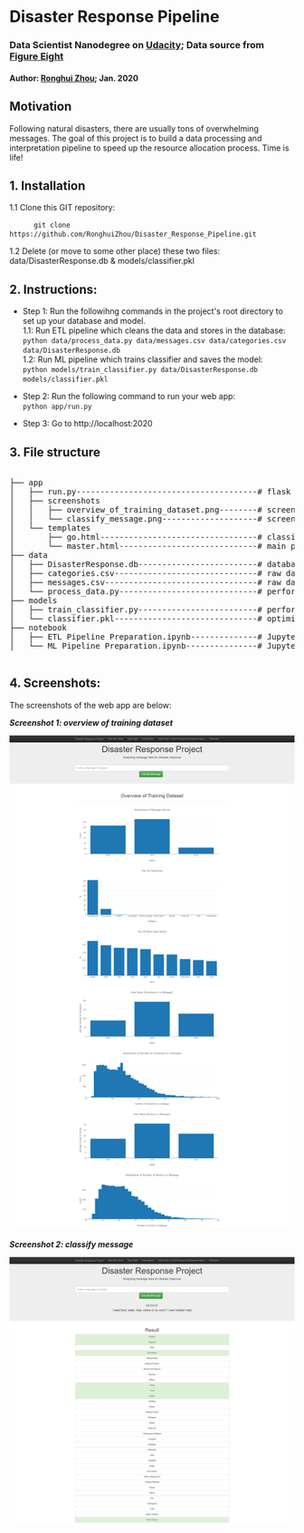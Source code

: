 # Disaster Response Pipeline
### Data Scientist Nanodegree on [Udacity](https://www.udacity.com/); Data source from [Figure Eight](https://www.figure-eight.com/)


#### Author: [Ronghui Zhou](https://www.linkedin.com/in/ronghuizhou/); Jan. 2020     

## **Motivation**
Following natural disasters, there are usually tons of overwhelming messages. The goal of this project is to build a data processing and interpretation pipeline to speed up the resource allocation process. Time is life!

## **1. Installation**
   1.1 Clone this GIT repository:

          git clone https://github.com/RonghuiZhou/Disaster_Response_Pipeline.git

   1.2 Delete (or move to some other place) these two files: data/DisasterResponse.db & models/classifier.pkl
      

## **2. Instructions:**

- Step 1: Run the followihng commands in the project's root directory to set up your database and model.      
          1.1: Run ETL pipeline which cleans the data and stores in the database:     
                  ```python
                     data/process_data.py data/messages.csv data/categories.csv data/DisasterResponse.db                        
                  ```                            
          1.2: Run ML pipeline which trains classifier and saves the model:            
                  ```python
                     models/train_classifier.py data/DisasterResponse.db models/classifier.pkl
                  ```          
- Step 2: Run the following command to run your web app:         
        ```python
        app/run.py
        ```

- Step 3: Go to http://localhost:2020



## **3. File structure**
<pre>

├── app
│   ├── run.py--------------------------------------# flask file to run app
│   ├── screenshots
│   │	├── overview_of_training_dataset.png--------# screenshot of web app: overview of training dataset
│   │ 	└── classify_message.png--------------------# screenshot of web app: classify message
│   └── templates
│       ├── go.html---------------------------------# classification result page of web app
│       └── master.html-----------------------------# main page of web app
├── data
│   ├── DisasterResponse.db-------------------------# database to save cleaned data
│   ├── categories.csv------------------------------# raw data to process: categories
│   ├── messages.csv--------------------------------# raw data to process: messages
│   └── process_data.py-----------------------------# perform ETL pipline
├── models
│   ├── train_classifier.py-------------------------# perform classification pipeline
│   └── classifier.pkl------------------------------# optimized ML model saved
├── notebook
│   ├── ETL Pipeline Preparation.ipynb--------------# Jupyter notebook for ETL 
│   └── ML Pipeline Preparation.ipynb---------------# Jupyter notebook for ML

</pre>

## **4. Screenshots:**

The screenshots of the web app are below:

**_Screenshot 1: overview of training dataset_**

![Overview of training dataset](/app/screenshots/overview_of_training_dataset.png)

**_Screenshot 2: classify message_**

![Classify message](/app/screenshots/classify_message.png)


